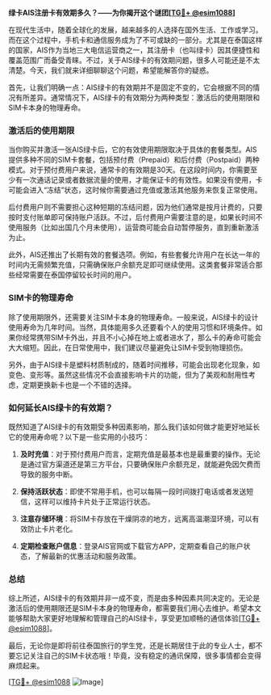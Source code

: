 **绿卡AIS注册卡有效期多久？——为你揭开这个谜团[[TG💪+ @esim1088](https://t.me/s/esim1088)]**

在现代生活中，随着全球化的发展，越来越多的人选择在国外生活、工作或学习。而在这个过程中，手机卡和通信服务成为了不可或缺的一部分。尤其是在泰国这样的国家，AIS作为当地三大电信运营商之一，其注册卡（也叫绿卡）因其便捷性和覆盖范围广而备受青睐。不过，关于AIS绿卡的有效期问题，很多人可能还是不太清楚。今天，我们就来详细聊聊这个问题，希望能解答你的疑惑。

首先，让我们明确一点：AIS绿卡的有效期并不是固定不变的，它会根据不同的情况有所差异。通常情况下，AIS绿卡的有效期分为两种类型：激活后的使用期限和SIM卡本身的物理寿命。

### **激活后的使用期限**

当你购买并激活一张AIS绿卡后，它的有效使用期限取决于具体的套餐类型。AIS提供多种不同的SIM卡套餐，包括预付费（Prepaid）和后付费（Postpaid）两种模式。对于预付费用户来说，通常卡的有效期是30天。在这段时间内，你需要至少有一次通话记录或者数据流量的使用，才能保证卡的有效性。如果没有使用，卡可能会进入“冻结”状态，这时候你需要通过充值或激活其他服务来恢复正常使用。

后付费用户则不需要担心这种短期的冻结问题，因为他们通常是按月计费的，只要按时支付账单即可保持账户活跃。不过，后付费用户需要注意的是，如果长时间不使用服务（比如出国几个月未使用），运营商可能会自动暂停服务，直到重新激活为止。

此外，AIS还推出了长期有效的套餐选项。例如，有些套餐允许用户在长达一年的时间内无需频繁充值，只需确保账户余额充足即可继续使用。这类套餐非常适合那些经常需要在泰国停留较长时间的用户。

### **SIM卡的物理寿命**

除了使用期限外，还需要关注SIM卡本身的物理寿命。一般来说，AIS绿卡的设计使用寿命为几年时间。当然，具体能用多久还要看个人的使用习惯和环境条件。如果你经常携带SIM卡外出，并且不小心掉在地上或者进水了，那么卡的寿命可能会大大缩短。因此，在日常使用中，我们建议尽量避免让SIM卡受到物理损伤。

另外，由于AIS绿卡是塑料材质制成的，随着时间推移，可能会出现老化现象，如变色、变形等。虽然这些情况不会直接影响卡片的功能，但为了美观和耐用性考虑，定期更换新卡也是一个不错的选择。

### **如何延长AIS绿卡的有效期？**

既然知道了AIS绿卡的有效期受多种因素影响，那么我们该如何做才能更好地延长它的使用寿命呢？以下是一些实用的小技巧：

1. **及时充值**：对于预付费用户而言，定期充值是最基本也是最重要的操作。无论是通过官方渠道还是第三方平台，只要确保账户余额充足，就能避免因欠费而导致的服务中断。
   
2. **保持活跃状态**：即使不常用手机，也可以每隔一段时间拨打电话或者发送短信，这样可以维持卡片处于正常运行状态。
   
3. **注意存储环境**：将SIM卡存放在干燥阴凉的地方，远离高温潮湿环境，可以有效防止卡片老化。
   
4. **定期检查账户信息**：登录AIS官网或下载官方APP，定期查看自己的账户状态，了解最新的优惠活动和服务政策。

### **总结**

综上所述，AIS绿卡的有效期并非一成不变，而是由多种因素共同决定的。无论是激活后的使用期限还是SIM卡本身的物理寿命，都需要我们用心去维护。希望本文能够帮助大家更好地理解和管理自己的AIS绿卡，享受更加顺畅的通信体验[[TG💪+ @esim1088](https://t.me/s/esim1088)]。

最后，无论你是即将前往泰国旅行的学生党，还是长期居住于此的专业人士，都不要忘记关注自己的SIM卡状态哦！毕竟，没有稳定的通讯保障，很多事情都会变得麻烦起来。

[[TG💪+ @esim1088](https://t.me/s/esim1088) ![Image](https://i.postimg.cc/4NQfJmqS/Snipaste-2025-05-13-00-14-12.png)]
